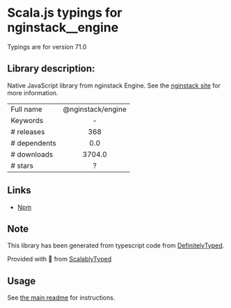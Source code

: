 
# Scala.js typings for nginstack__engine

Typings are for version 71.0

## Library description:
Native JavaScript library from nginstack Engine. See the [nginstack site](nginstack.com) for  more information.

|                    |                 |
| ------------------ | :-------------: |
| Full name          | @nginstack/engine |
| Keywords           | - |
| # releases         | 368 |
| # dependents       | 0.0 |
| # downloads        | 3704.0 |
| # stars            | ? |

## Links
- [Npm](https://www.npmjs.com/package/%40nginstack%2Fengine)
    


## Note
This library has been generated from typescript code from [DefinitelyTyped](https://definitelytyped.org).

Provided with :purple_heart: from [ScalablyTyped](https://github.com/oyvindberg/ScalablyTyped)

## Usage
See [the main readme](../../readme.md) for instructions.


